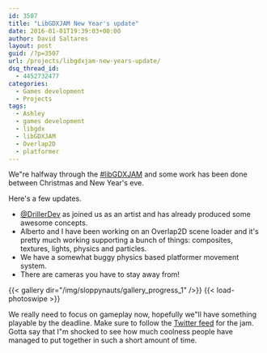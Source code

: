 ```yaml
---
id: 3507
title: "LibGDXJAM New Year's update"
date: 2016-01-01T19:39:03+00:00
author: David Saltares
layout: post
guid: /?p=3507
url: /projects/libgdxjam-new-years-update/
dsq_thread_id:
  - 4452732477
categories:
  - Games development
  - Projects
tags:
  - Ashley
  - games development
  - libgdx
  - libGDXJAM
  - Overlap2D
  - platformer
---
```


We"re halfway through the [#libGDXJAM](https://twitter.com/search?src=typd&q=libgdxjam) and some work has been done between Christmas and New Year's eve.

Here's a few updates.

* [@DrillerDev](https://twitter.com/DrillerDev) as joined us as an artist and has already produced some awesome concepts.
* Alberto and I have been working on an Overlap2D scene loader and it's pretty much working supporting a bunch of things: composites, textures, lights, physics and particles.
* We have a somewhat buggy physics based platformer movement system.
* There are cameras you have to stay away from!

{{< gallery dir="/img/sloppynauts/gallery_progress_1" />}}
{{< load-photoswipe >}}

We really need to focus on gameplay now, hopefully we"ll have something playable by the deadline. Make sure to follow the [Twitter feed](https://twitter.com/search?src=typd&q=libgdxjam) for the jam. Gotta say that I"m shocked to see how much coolness people have managed to put together in such a short amount of time.
